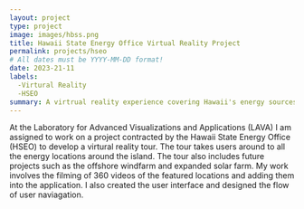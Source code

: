 ```yaml
---
layout: project
type: project
image: images/hbss.png
title: Hawaii State Energy Office Virtual Reality Project
permalink: projects/hseo
# All dates must be YYYY-MM-DD format!
date: 2023-21-11
labels:
  -Virtural Reality
  -HSEO
summary: A virtrual reality experience covering Hawaii's energy sources made for the Hawaii State Energy Office
---
```


At the Laboratory for Advanced Visualizations and Applications (LAVA) I am assigned to work on a project contracted by the Hawaii State Energy Office (HSEO) to develop a virtural reality tour. The tour takes users around to all the energy locations around the island. The tour also includes future projects such as the offshore windfarm and expanded solar farm. My work involves the filming of 360 videos of the featured locations and adding them into the application. I also created the user interface and designed the flow of user naviagation. 